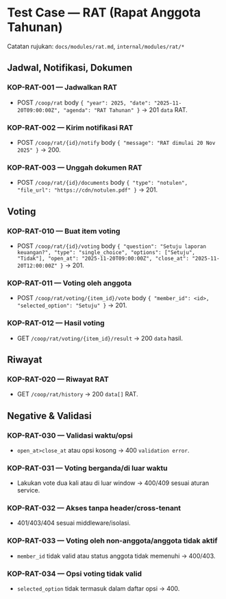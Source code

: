 # Test Case — RAT (Rapat Anggota Tahunan)

Catatan rujukan: `docs/modules/rat.md`, `internal/modules/rat/*`

## Jadwal, Notifikasi, Dokumen

### KOP-RAT-001 — Jadwalkan RAT
- POST `/coop/rat` body `{ "year": 2025, "date": "2025-11-20T09:00:00Z", "agenda": "RAT Tahunan" }` → 201 `data` RAT.

### KOP-RAT-002 — Kirim notifikasi RAT
- POST `/coop/rat/{id}/notify` body `{ "message": "RAT dimulai 20 Nov 2025" }` → 200.

### KOP-RAT-003 — Unggah dokumen RAT
- POST `/coop/rat/{id}/documents` body `{ "type": "notulen", "file_url": "https://cdn/notulen.pdf" }` → 201.

## Voting

### KOP-RAT-010 — Buat item voting
- POST `/coop/rat/{id}/voting` body `{ "question": "Setuju laporan keuangan?", "type": "single_choice", "options": ["Setuju", "Tidak"], "open_at": "2025-11-20T09:00:00Z", "close_at": "2025-11-20T12:00:00Z" }` → 201.

### KOP-RAT-011 — Voting oleh anggota
- POST `/coop/rat/voting/{item_id}/vote` body `{ "member_id": <id>, "selected_option": "Setuju" }` → 201.

### KOP-RAT-012 — Hasil voting
- GET `/coop/rat/voting/{item_id}/result` → 200 `data` hasil.

## Riwayat

### KOP-RAT-020 — Riwayat RAT
- GET `/coop/rat/history` → 200 `data[]` RAT.

## Negative & Validasi

### KOP-RAT-030 — Validasi waktu/opsi
- `open_at>close_at` atau opsi kosong → 400 `validation error`.

### KOP-RAT-031 — Voting berganda/di luar waktu
- Lakukan vote dua kali atau di luar window → 400/409 sesuai aturan service.

### KOP-RAT-032 — Akses tanpa header/cross-tenant
- 401/403/404 sesuai middleware/isolasi.

### KOP-RAT-033 — Voting oleh non-anggota/anggota tidak aktif
- `member_id` tidak valid atau status anggota tidak memenuhi → 400/403.

### KOP-RAT-034 — Opsi voting tidak valid
- `selected_option` tidak termasuk dalam daftar opsi → 400.
